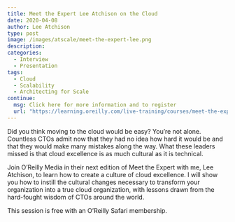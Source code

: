```yaml
---
title: Meet the Expert Lee Atchison on the Cloud
date: 2020-04-08
author: Lee Atchison
type: post
image: /images/atscale/meet-the-expert-lee.png
description: 
categories:
  - Interview
  - Presentation
tags:
  - Cloud
  - Scalability
  - Architecting for Scale
continue:
  msg: Click here for more information and to register
  url: "https://learning.oreilly.com/live-training/courses/meet-the-expert-lee-atchison-on-the-cloud-mistakes-you-didnt-know-you-were-about-to-make/0636920393955/?utm_source=linkedin&utm_medium=social&utm_campaign=Promotional"
---
```


Did you think moving to the cloud would be easy? You’re not alone. Countless CTOs admit now that they had no idea how hard it would be and that they would make many mistakes along the way. What these leaders missed is that cloud excellence is as much cultural as it is technical.

Join O’Reilly Media in their next edition of Meet the Expert with me, Lee Atchison, to learn how to create a culture of cloud excellence. I will show you how to instill the cultural changes necessary to transform your organization into a true cloud organization, with lessons drawn from the hard-fought wisdom of CTOs around the world.

This session is free with an O’Reilly Safari membership.

